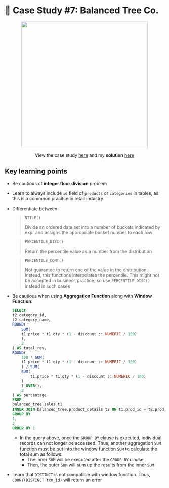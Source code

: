 # 👚 Case Study #7: Balanced Tree Co.
<p align="center">
<img width="400px"  src="https://8weeksqlchallenge.com/images/case-study-designs/7.png" />
</p>

<p align="center">
View the case study <a href="https://8weeksqlchallenge.com/case-study-7/">here</a> and my <b>solution</b> <a href="https://github.com/nguyennhatquan/8-Week-SQL-Challenge/blob/main/Case%20Study%20%237%20-%20Balanced%20Tree%20Clothing%20Co./Answers.md">here</a>
</p>

## **Key learning points**
* Be cautious of **integer floor division** problem
* Learn to always include `id` field of `products` or `categories` in tables, as this is a commnon pracitce in retail industry
* Differentiate between
    > `NTILE()`
    >
    >Divide an ordered data set into a number of buckets indicated by expr and assigns the appropriate bucket number to each row

    >`PERCENTILE_DISC()`
    >
    >Return the percentile value as a number from the distribution

    >`PERCENTILE_CONT()`
    >
    > Not guarantee to return one of the value in the distribution. Instead, this functions interpolates the percentile. This might not be accepted in business practice, so use `PERCENTILE_DISC()` instead in such cases
* Be cautious when using **Aggregation Function** along with **Window Function**:
    ````sql
    SELECT
    t2.category_id,
    t2.category_name,
    ROUND(
        SUM(
        t1.price * t1.qty * (1 - discount :: NUMERIC / 100)
        ),
        2
    ) AS total_rev,
    ROUND(
        100 * SUM(
        t1.price * t1.qty * (1 - discount :: NUMERIC / 100)
        ) / SUM(
        SUM(
            t1.price * t1.qty * (1 - discount :: NUMERIC / 100)
        )
        ) OVER(),
        2
    ) AS percentage
    FROM
    balanced_tree.sales t1
    INNER JOIN balanced_tree.product_details t2 ON t1.prod_id = t2.product_id
    GROUP BY
    1,
    2
    ORDER BY 1
    ````

    * In the query above, once the `GROUP BY` clause is executed, individual records can not longer be accessed. Thus, another aggregation `SUM` function must be put into the window function `SUM` to calculate the total sum as follows:
        * The inner `SUM` will be executed after the `GROUP BY` clause
        * Then, the outer `SUM` will sum up the results from the inner `SUM`
* Learn that `DISTINCT` is not compatible with window function. Thus, `COUNT(DISTINCT txn_id)` will return an error